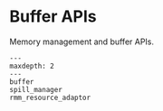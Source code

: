 # Buffer APIs

Memory management and buffer APIs.

```{toctree}
---
maxdepth: 2
---
buffer
spill_manager
rmm_resource_adaptor
```
